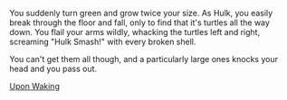 You suddenly turn green and grow twice your size. 
As Hulk, you easily break through the floor and fall, only to find that it's turtles all the way down.
You flail your arms wildly, whacking the turtles left and right, screaming "Hulk Smash!" with every broken shell. 

You can't get them all though, and a particularly large ones knocks your head and you pass out.

[Upon Waking](wake-up/whats-next.md)